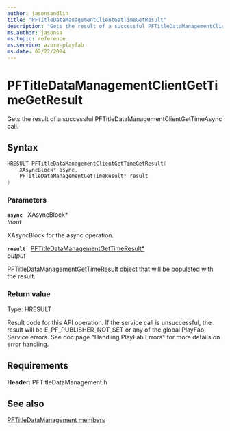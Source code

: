 ```yaml
---
author: jasonsandlin
title: "PFTitleDataManagementClientGetTimeGetResult"
description: "Gets the result of a successful PFTitleDataManagementClientGetTimeAsync call."
ms.author: jasonsa
ms.topic: reference
ms.service: azure-playfab
ms.date: 02/22/2024
---
```


# PFTitleDataManagementClientGetTimeGetResult  

Gets the result of a successful PFTitleDataManagementClientGetTimeAsync call.  

## Syntax  
  
```cpp
HRESULT PFTitleDataManagementClientGetTimeGetResult(  
    XAsyncBlock* async,  
    PFTitleDataManagementGetTimeResult* result  
)  
```  
  
### Parameters  
  
**`async`** &nbsp; XAsyncBlock*  
*_Inout_*  
  
XAsyncBlock for the async operation.  
  
**`result`** &nbsp; [PFTitleDataManagementGetTimeResult*](../../pftitledatamanagementtypes/structs/pftitledatamanagementgettimeresult.md)  
*output*  
  
PFTitleDataManagementGetTimeResult object that will be populated with the result.  
  
  
### Return value
Type: HRESULT
  
Result code for this API operation. If the service call is unsuccessful, the result will be E_PF_PUBLISHER_NOT_SET or any of the global PlayFab Service errors. See doc page "Handling PlayFab Errors" for more details on error handling.
  
  
## Requirements  
  
**Header:** PFTitleDataManagement.h
  
## See also  
[PFTitleDataManagement members](../pftitledatamanagement_members.md)  

  
  
